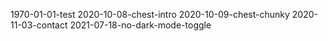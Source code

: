 1970-01-01-test
2020-10-08-chest-intro
2020-10-09-chest-chunky
2020-11-03-contact
2021-07-18-no-dark-mode-toggle
